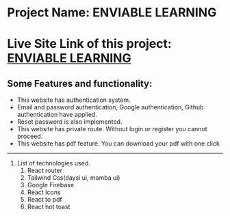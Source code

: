 # Project Name: ENVIABLE LEARNING

# Live Site Link of this project: [ENVIABLE LEARNING](https://enviable-learning.web.app/)

## Some Features and functionality:
* This website has authentication system.
* Email and password authentication, Google authentication, Github authentication have applied.
* Reset password is also implemented.
* This website has private route. Without login or register you cannot proceed.
* This website has pdf feature. You can download your pdf with one click

***
1. List of technologies used.
   1. React router
   2. Tailwind Css(daysi ui, mamba ui)
   3. Google Firebase
   4. React Icons
   5. React to pdf
   6. React hot toast


